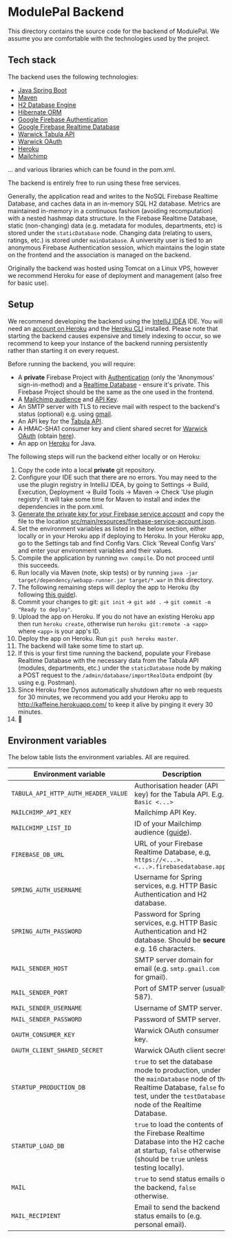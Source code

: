 # ModulePal Backend

This directory contains the source code for the backend of ModulePal. We assume you are comfortable with the technologies used by the project.

## Tech stack

  The backend uses the following technologies:
  
  * [Java Spring Boot](https://spring.io/projects/spring-boot)
  * [Maven](https://maven.apache.org/)
  * [H2 Database Engine](https://www.h2database.com/html/main.html) 
  * [Hibernate ORM](https://hibernate.org/orm/)
  * [Google Firebase Authentication](https://firebase.google.com/docs/auth)
  * [Google Firebase Realtime Database](https://firebase.google.com/docs/database)
  * [Warwick Tabula API](https://warwick.ac.uk/services/its/servicessupport/web/tabula/api/)
  * [Warwick OAuth](https://warwick.ac.uk/services/its/servicessupport/web/sign-on/help/oauth/apis)
  * [Heroku](https://www.heroku.com/)
  * [Mailchimp](https://mailchimp.com)
  
  ... and various libraries which can be found in the pom.xml.
  
  The backend is entirely free to run using these free services.
  
  Generally, the application read and writes to the NoSQL Firebase Realtime Database, and caches data in an in-memory SQL H2 database. Metrics are maintained in-memory in a continuous fashion (avoiding recomputation) with a nested hashmap data structure. In the Firebase Realtime Database, static (non-changing) data (e.g. metadata for modules, departments, etc) is stored under the `staticDatabase` node. Changing data (relating to users, ratings, etc.) is stored under `mainDatabase`. A university user is tied to an anonymous Firebase Authentication session, which maintains the login state on the frontend and the association is managed on the backend.

  Originally the backend was hosted using Tomcat on a Linux VPS, however we recommend Heroku for ease of deployment and management (also free for basic use).
  
  ## Setup
  
  We recommend developing the backend using the [IntelliJ IDEA](https://www.jetbrains.com/idea/) IDE. You will need an [account on Heroku](https://www.heroku.com/) and the [Heroku CLI](https://devcenter.heroku.com/articles/heroku-cli) installed. Please note that starting the backend causes expensive and timely indexing to occur, so we recommend to keep your instance of the backend running persistently rather than starting it on every request.
  
  Before running the backend, you will require:
  
  * A **private** Firebase Project with [Authentication](https://firebase.google.com/docs/auth) (only the 'Anonymous' sign-in-method) and a [Realtime Database](https://firebase.google.com/docs/database) - ensure it's private. This Firebase Project should be the same as the one used in the frontend.
  * A [Mailchimp audience](https://mailchimp.com/en-gb/help/getting-started-audience/) and [API Key](https://mailchimp.com/en-gb/help/about-api-keys/).
  * An SMTP server with TLS to recieve mail with respect to the backend's status (optional) e.g. using [gmail](https://kinsta.com/blog/gmail-smtp-server/).
  * An API key for the [Tabula API](https://warwick.ac.uk/services/its/servicessupport/web/tabula/api/).
  * A HMAC-SHA1 consumer key and client shared secret for [Warwick OAuth](https://warwick.ac.uk/services/its/servicessupport/web/sign-on/help/oauth/apis/) (obtain [here](https://warwick.ac.uk/services/its/servicessupport/web/sign-on/help/oauth/apis/registration/)).
  * An app on [Heroku](https://www.heroku.com/) for Java.
  
  The following steps will run the backend either locally or on Heroku:
  
  1. Copy the code into a local **private** git repository.
  1. Configure your IDE such that there are no errors. You may need to the use the plugin registry in IntelliJ IDEA, by going to Settings -> Build, Execution, Deployment -> Build Tools -> Maven -> Check 'Use plugin registry'. It will take some time for Maven to install and index the dependencies in the pom.xml.
  1. [Generate the private key for your Firebase service account](https://firebase.google.com/docs/admin/setup#initialize-sdk) and copy the file to the location [src/main/resources/firebase-service-account.json](/backend/src/main/resources/firebase-service-account.json). 
  1. Set the environment variables as listed in the below section, either locally or in your Heroku app if deploying to Heroku. In your Heroku app, go to the Settings tab and find Config Vars. Click 'Reveal Config Vars' and enter your environment variables and their values.
  1. Compile the application by running `mvn compile`. Do not proceed until this succeeds.
  1. Run locally via Maven (note, skip tests) or by running `java -jar target/dependency/webapp-runner.jar target/*.war` in this directory.
  1. The following remaining steps will deploy the app to Heroku (by following [this guide](https://devcenter.heroku.com/articles/java-webapp-runner)).
  1. Commit your changes to git: `git init` -> `git add .` -> `git commit -m "Ready to deploy"`.
  1. Upload the app on Heroku. If you do not have an existing Heroku app then run `heroku create`, otherwise run `heroku git:remote -a <app>` where `<app>` is your app's ID.
  1. Deploy the app on Heroku. Run `git push heroku master`.
  2. The backend will take some time to start up.
  3. If this is your first time running the backend, populate your Firebase Realtime Database with the necessary data from the Tabula API (modules, departments, etc.) under the `staticDatabase` node by making a POST request to the `/admin/database/importRealData` endpoint (by using e.g. Postman).
  4. Since Heroku free Dynos automatically shutdown after no web requests for 30 minutes, we recommend you add your Heroku app to http://kaffeine.herokuapp.com/ to keep it alive by pinging it every 30 minutes.
  5. :rocket:
  
  ## Environment variables
  
  The below table lists the environment variables. All are required.

  | Environment variable                | Description                                                                                                                                                                      |
|-------------------------------------|----------------------------------------------------------------------------------------------------------------------------------------------------------------------------------|
| `TABULA_API_HTTP_AUTH_HEADER_VALUE` | Authorisation header (API key) for the Tabula API. E.g. `Basic <...>`                                                                                                            |
| `MAILCHIMP_API_KEY`                 | Mailchimp API Key.                                                                                                                                                               |
| `MAILCHIMP_LIST_ID`                 | ID of your Mailchimp audience ([guide](https://mailchimp.com/en-gb/help/find-audience-id/)).                                                                                     |
| `FIREBASE_DB_URL`                   | URL of your Firebase Realtime Database, e.g, `https://<...>.<...>.firebasedatabase.app/`                                                                                         |
| `SPRING_AUTH_USERNAME`              | Username for Spring services, e.g. HTTP Basic Authentication and H2 database.                                                                                                    |
| `SPRING_AUTH_PASSWORD`              | Password for Spring services, e.g. HTTP Basic Authentication and H2 database. Should be **secure**, e.g. 16 characters.                                                          |
| `MAIL_SENDER_HOST`                  | SMTP server domain for email (e.g. `smtp.gmail.com` for gmail).                                                                                                                  |
| `MAIL_SENDER_PORT`                  | Port of SMTP server (usually 587).                                                                                                                                               |
| `MAIL_SENDER_USERNAME`              | Username of SMTP server.                                                                                                                                                         |
| `MAIL_SENDER_PASSWORD`              | Password of SMTP server.                                                                                                                                                         |
| `OAUTH_CONSUMER_KEY`                | Warwick OAuth consumer key.                                                                                                                                                      |
| `OAUTH_CLIENT_SHARED_SECRET`        | Warwick OAuth client secret.                                                                                                                                                     |
| `STARTUP_PRODUCTION_DB`             | `true` to set the database mode to production, under the `mainDatabase` node of the Realtime Database, `false` for test, under the `testDatabase` node of the Realtime Database. |
| `STARTUP_LOAD_DB`                   | `true` to load the contents of the Firebase Realtime Database into the H2 cache at startup, `false` otherwise (should be `true` unless testing locally).                         |
| `MAIL`                              | `true` to send status emails of the backend, `false` otherwise.                                                                                                                  |
| `MAIL_RECIPIENT`                    | Email to send the backend status emails to (e.g. personal email).                                                                                                                                     |

  
